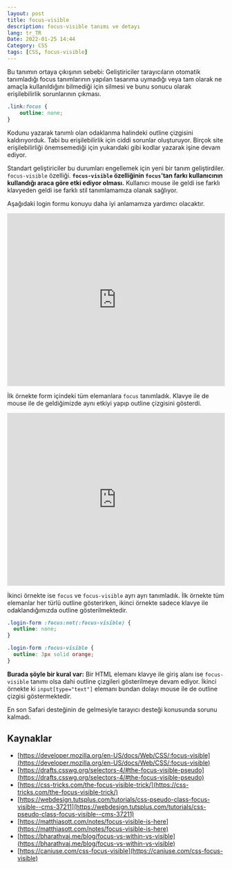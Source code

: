 ```yaml
---
layout: post
title: focus-visible
description: focus-visible tanımı ve detayı
lang: tr_TR
Date: 2022-01-25 14:44
Category: CSS
tags: [CSS, focus-visible]
---
```


Bu tanımın ortaya çıkışının sebebi: Geliştiriciler tarayıcıların otomatik tanımladığı focus tanımlarının yapılan tasarıma uymadığı veya tam olarak ne amaçla kullanıldığını bilmediği için silmesi ve bunu sonucu olarak erişilebilirlik sorunlarının çıkması.

```css
.link:focus {
	outline: none;
}
```

Kodunu yazarak tanımlı olan odaklanma halindeki outline çizgisini kaldırıyorduk. Tabi bu  erişilebilirlik için ciddi sorunlar oluşturuyor. Birçok site erişilebilirliği önemsemediği için yukarıdaki gibi kodlar yazarak işine devam ediyor. 

Standart geliştiriciler bu durumları engellemek için yeni bir tanım geliştirdiler. `focus-visible` özelliği. **`focus-visible` özelliğinin `focus`'tan farkı kullanıcının kullandığı araca göre etki ediyor olması.** Kullanıcı mouse ile geldi ise farklı klavyeden geldi ise farklı stil tanımlamamıza olanak sağlıyor.

Aşağıdaki login formu konuyu daha iyi anlamamıza yardımcı olacaktır.

<iframe height="400" style="width: 100%;" scrolling="no" title="focus-visible - 1" src="https://codepen.io/fatihhayri/embed/ZEXdMQz?default-tab=css%2Cresult" frameborder="no" loading="lazy" allowtransparency="true" allowfullscreen="true">
</iframe>

İlk örnekte form içindeki tüm elemanlara `focus` tanımladık. Klavye ile de mouse ile de geldiğimizde aynı etkiyi yapıp outline çizgisini gösterdi.

<iframe height="400" style="width: 100%;" scrolling="no" title="focus-visible - 2" src="https://codepen.io/fatihhayri/embed/mdBZGML?default-tab=css%2Cresult" frameborder="no" loading="lazy" allowtransparency="true" allowfullscreen="true">
</iframe>

İkinci örnekte ise `focus` ve `focus-visible` ayrı ayrı tanımladık. İlk örnekte tüm elemanlar her türlü outline gösterirken, ikinci örnekte sadece klavye ile odaklandığımızda outline gösterilmektedir.

```css
.login-form :focus:not(:focus-visible) {
  outline: none;
}

.login-form :focus-visible {
  outline: 3px solid orange;
}
```

**Burada şöyle bir kural var:**  Bir HTML elemanı klavye ile giriş alanı ise `focus-visible` tanımı olsa dahi outline çizgileri gösterilmeye devam ediyor. İkinci örnekte ki `input[type="text"]` elemanı bundan dolayı mouse ile de outline çizgisi göstermektedir.

En son Safari desteğinin de gelmesiyle tarayıcı desteği konusunda sorunu kalmadı.

## Kaynaklar

 - [https://developer.mozilla.org/en-US/docs/Web/CSS/:focus-visible](https://developer.mozilla.org/en-US/docs/Web/CSS/:focus-visible)
 - [https://drafts.csswg.org/selectors-4/#the-focus-visible-pseudo](https://drafts.csswg.org/selectors-4/#the-focus-visible-pseudo)
 - [https://css-tricks.com/the-focus-visible-trick/](https://css-tricks.com/the-focus-visible-trick/)
 - [https://webdesign.tutsplus.com/tutorials/css-pseudo-class-focus-visible--cms-37211](https://webdesign.tutsplus.com/tutorials/css-pseudo-class-focus-visible--cms-37211)
 - [https://matthiasott.com/notes/focus-visible-is-here](https://matthiasott.com/notes/focus-visible-is-here)
 - [https://bharathvaj.me/blog/focus-vs-within-vs-visible](https://bharathvaj.me/blog/focus-vs-within-vs-visible)
 - [https://caniuse.com/css-focus-visible](https://caniuse.com/css-focus-visible)
